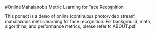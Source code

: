 #Online Mahalanobis Metric Learning for Face Recognition

This porject is a demo of online (continuous photo/video stream) mahalanobis metric learning for face recognition.
For background, math, algorithms, and performance metrics, please refer to ABOUT.pdf.
